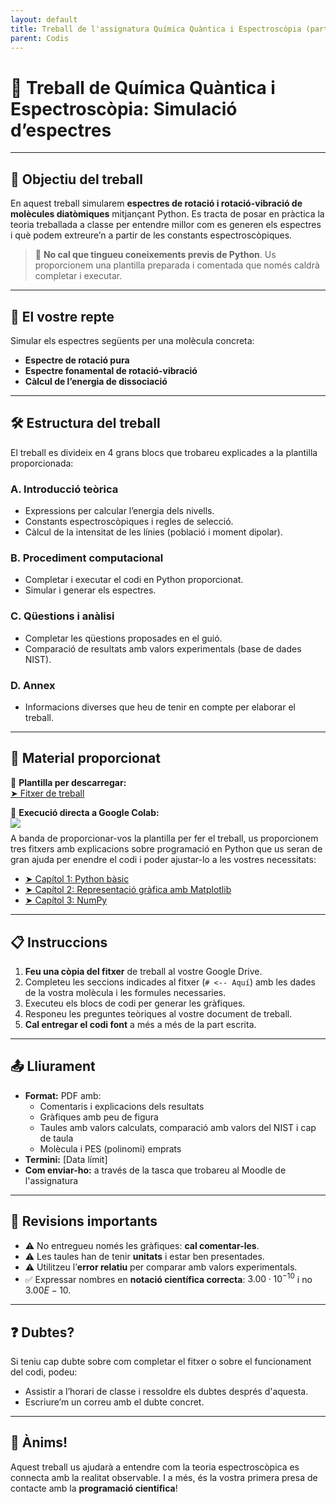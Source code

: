 ```yaml
---
layout: default
title: Treball de l'assignatura Química Quàntica i Espectroscòpia (part espectro)
parent: Codis
---
```


# 🔬 **Treball de Química Quàntica i Espectroscòpia: Simulació d’espectres**

---

## 📌 Objectiu del treball

En aquest treball simularem **espectres de rotació i rotació-vibració de molècules diatòmiques** mitjançant Python. Es tracta de posar en pràctica la teoria treballada a classe per entendre millor com es generen els espectres i què podem extreure’n a partir de les constants espectroscòpiques.

> 🧠 **No cal que tingueu coneixements previs de Python**. Us proporcionem una plantilla preparada i comentada que només caldrà completar i executar.

---

## 🧪 El vostre repte

Simular els espectres següents per una molècula concreta:
- **Espectre de rotació pura**
- **Espectre fonamental de rotació-vibració**
- **Càlcul de l’energia de dissociació**

---

## 🛠 Estructura del treball

El treball es divideix en 4 grans blocs que trobareu explicades a la plantilla proporcionada:

### A. Introducció teòrica

- Expressions per calcular l’energia dels nivells.
- Constants espectroscòpiques i regles de selecció.
- Càlcul de la intensitat de les línies (població i moment dipolar).

### B. Procediment computacional

- Completar i executar el codi en Python proporcionat.
- Simular i generar els espectres.

### C. Qüestions i anàlisi

- Completar les qüestions proposades en el guió.
- Comparació de resultats amb valors experimentals (base de dades NIST).

### D. Annex

- Informacions diverses que heu de tenir en compte per elaborar el treball.

---

## 📂 Material proporcionat

📄 **Plantilla per descarregar:**  
[➤ Fitxer de treball](#) 

📄 **Execució directa a Google Colab:**  
[<img style='display:inline; line-height:0.8em; padding:0; margin:0 0.5em -0.4em 0;' src="https://colab.research.google.com/assets/colab-badge.svg">](https://colab.research.google.com/github/py-IQCC/py-IQCC.github.io/blob/main/part_caixa.ipynb)

A banda de proporcionar-vos la plantilla per fer el treball, us proporcionem tres fitxers amb explicacions sobre programació en Python que us seran de gran ajuda per enendre el codi i poder ajustar-lo a les vostres necessitats:
- [➤ Capítol 1: Python bàsic](https://colab.research.google.com/github/py-IQCC/py-IQCC.github.io/blob/main/basics.ipynb)
- [➤ Capítol 2: Representació gràfica amb Matplotlib](https://colab.research.google.com/github/py-IQCC/py-IQCC.github.io/blob/main/grafics.ipynb)
- [➤ Capítol 3: NumPy](https://colab.research.google.com/github/py-IQCC/py-IQCC.github.io/blob/main/numpy.ipynb)

---

## 📋 Instruccions

1. **Feu una còpia del fitxer** de treball al vostre Google Drive.
2. Completeu les seccions indicades al fitxer (`# <-- Aquí`) amb les dades de la vostra molècula i les formules necessaries.
3. Executeu els blocs de codi per generar les gràfiques.
4. Responeu les preguntes teòriques al vostre document de treball.
5. **Cal entregar el codi font** a més a més de la part escrita.

---

## 📤 Lliurament

- **Format:** PDF amb:
  - Comentaris i explicacions dels resultats
  - Gràfiques amb peu de figura
  - Taules amb valors calculats, comparació amb valors del NIST i cap de taula
  - Molècula i PES (polinomi) emprats
- **Termini:** [Data límit]
- **Com enviar-ho:** a través de la tasca que trobareu al Moodle de l'assignatura

---

## 🧭 Revisions importants

- ⚠ No entregueu només les gràfiques: **cal comentar-les**.
- ⚠ Les taules han de tenir **unitats** i estar ben presentades.
- ⚠ Utilitzeu l’**error relatiu** per comparar amb valors experimentals.
- ✅ Expressar nombres en **notació científica correcta**: $3.00\cdot10^{-10}$ i no $3.00E-10$.

---

## ❓ Dubtes?

Si teniu cap dubte sobre com completar el fitxer o sobre el funcionament del codi, podeu:
- Assistir a l’horari de classe i ressoldre els dubtes després d'aquesta.
- Escriure’m un correu amb el dubte concret.

---

## 🚀 Ànims!

Aquest treball us ajudarà a entendre com la teoria espectroscòpica es connecta amb la realitat observable. I a més, és la vostra primera presa de contacte amb la **programació científica**!

